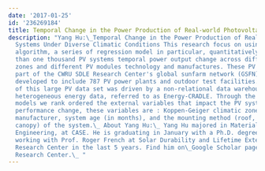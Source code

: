 ```yaml
---
date: '2017-01-25'
id: '236269184'
title: Temporal Change in the Power Production of Real-world Photovoltaic Systems...
description: "Yang Hu:\_Temporal Change in the Power Production of Real-world Photovoltaic
  Systems Under Diverse Climatic Conditions This research focus on using machine learning
  algorithm, a series of regression model in particular, quantitatively evaluate more
  than one thousand PV systems temporal power output change across different climate
  zones and different PV modules technology and manufactures. These PV systems are
  part of the CWRU SDLE Research Center's global sunfarm network (GSFN), which has
  developed to include 787 PV power plants and outdoor test facilities. The analysis
  of this large PV data set was driven by a non-relational data warehouse for multiple
  heterogeneous energy data, referred to as Energy-CRADLE. Through the statistical
  models we rank ordered the external variables that impact the PV system\u2019s temporal
  performance change, these variables are : Koppen-Geiger climatic zones , PV module
  manufacturer, system age (in months), and the mounting method (roof, ground, and
  canopy) of the system.\_ About Yang Hu:\_ Yang Hu majored in Materials Sicence and
  Engineering, at CASE. He is graduating in January with a Ph.D. degree. He has been
  working with Prof. Roger French at Solar Durability and Lifetime Extension (SDLE)
  Research Center in the last 5 years. Find him on\_Google Scholar page, and the\_SDLE
  Research Center.\_ "
---
```


